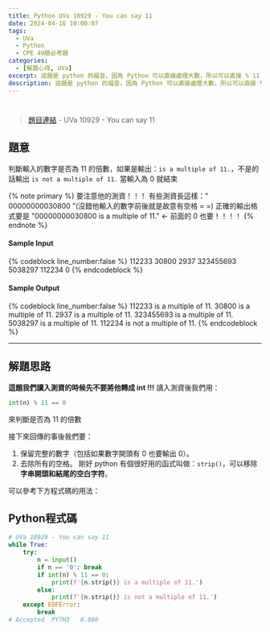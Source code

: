 ```yaml
---
title: Python UVa 10929 - You can say 11
date: 2024-04-16 10:00:07
tags:
  - UVa
  - Python
  - CPE 49題必考題
categories:
  - [解題心得, UVa]
excerpt: 這題是 python 的福音，因為 Python 可以直接處理大數，所以可以直接 % 11 :D (不過還是要注意他的測資)，如果是 C++ 可能就比較麻煩了。 - Python UVa 10929 - You can say 11 解題心得
description: 這題是 python 的福音，因為 Python 可以直接處理大數，所以可以直接 % 11 :D (不過還是要注意他的測資)，如果是 C++ 可能就比較麻煩了。 - Python UVa 10929 - You can say 11 解題心得
---
```

# 

>[題目連結](https://onlinejudge.org/index.php?option=onlinejudge&Itemid=8&page=show_problem&category=0&problem=1870&mosmsg=Submission+received+with+ID+29384240) - UVa 10929 - You can say 11


## 題意
判斷輸入的數字是否為 11 的倍數，如果是輸出：`is a multiple of 11.`，不是的話輸出 `is not a multiple of 11.`
當輸入為 0 就結束

{% note primary %}
要注意他的測資！！！
有些測資長這樣："    00000000030800 "(沒錯他輸入的數字前後就是故意有空格 = =)
正確的輸出格式要是 "00000000030800 is a multiple of 11." <- 前面的 0 也要！！！！
{% endnote %}

#### Sample Input 
{% codeblock line_number:false %}
112233
30800
2937
323455693
5038297
112234
0
{% endcodeblock %}

#### Sample Output 
{% codeblock line_number:false %}
112233 is a multiple of 11.
30800 is a multiple of 11.
2937 is a multiple of 11.
323455693 is a multiple of 11.
5038297 is a multiple of 11.
112234 is not a multiple of 11.
{% endcodeblock %}

---

## 解題思路
**這題我們讀入測資的時候先不要將他轉成 int !!!**
讀入測資後我們用：
```python
int(n) % 11 == 0
```
來判斷是否為 11 的倍數

接下來回傳的事後我們要：
1. 保留完整的數字（包括如果數字開頭有 0 也要輸出 0）。
2. 去除所有的空格。
剛好 python 有個很好用的函式叫做：`strip()`，可以移除**字串開頭和結尾的空白字符**。

可以參考下方程式碼的用法：

## Python程式碼
```python
# UVa 10929 - You can say 11
while True:
    try:
        n = input()
        if n == '0': break
        if int(n) % 11 == 0:
            print(f'{n.strip()} is a multiple of 11.')
        else:
            print(f'{n.strip()} is not a multiple of 11.')
    except EOFError:
        break
# Accepted	PYTH3	0.060
```